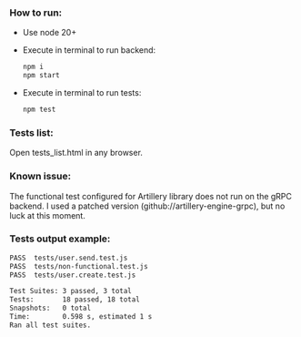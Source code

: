 ### **How to run:**

- Use node 20+
- Execute in terminal to run backend:

  ```bash
  npm i
  npm start
  ```

- Execute in terminal to run tests:
  ```bash
  npm test
  ```

### **Tests list:**

Open tests_list.html in any browser.

### **Known issue:**

The functional test configured for Artillery library does not run on the gRPC backend. I used a patched version (github://artillery-engine-grpc), but no luck at this moment.

### **Tests output example:**
```bash
PASS  tests/user.send.test.js
PASS  tests/non-functional.test.js
PASS  tests/user.create.test.js

Test Suites: 3 passed, 3 total
Tests:       18 passed, 18 total
Snapshots:   0 total
Time:        0.598 s, estimated 1 s
Ran all test suites.
```